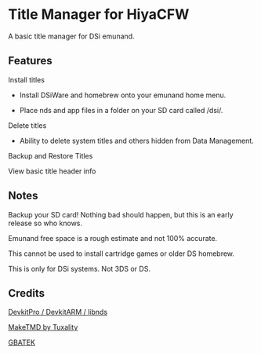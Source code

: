 # Title Manager for HiyaCFW
A basic title manager for DSi emunand.

## Features
Install titles

- Install DSiWare and homebrew onto your emunand home menu.

- Place nds and app files in a folder on your SD card called /dsi/.

Delete titles

- Ability to delete system titles and others hidden from Data Management.

Backup and Restore Titles

View basic title header info

## Notes
Backup your SD card! Nothing bad should happen, but this is an early release so who knows.

Emunand free space is a rough estimate and not 100% accurate.

This cannot be used to install cartridge games or older DS homebrew.

This is only for DSi systems. Not 3DS or DS.

## Credits
[DevkitPro / DevkitARM / libnds](https://devkitpro.org/)

[MakeTMD by Tuxality](https://github.com/Tuxality/maketmd)

[GBATEK](https://problemkaputt.de/gbatek.htm)
